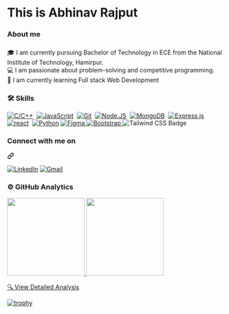 <h1 align="left">This is Abhinav Rajput</h1>

###

<h3 align="left">About me</h3>

###

<p align="left">🎓 I am currently pursuing Bachelor of Technology in ECE from the National Institute of Technology, Hamirpur.
<br>💻 I am passionate about problem-solving and competitive programming.
<br>🌱 I am currently learning Full stack Web Development<br>

###

<h3 align="left">🛠 Skills</h3>
<p dir="auto"><a target="_blank" rel="noopener noreferrer nofollow" href="https://camo.githubusercontent.com/3bb714a9a0bd61228a18cc604083a5814db85202ba33f87f17bc58d6126db5f2/68747470733a2f2f696d672e736869656c64732e696f2f62616467652f432f432b2b2d2532333030353939432e7376673f7374796c653d666f722d7468652d6261646765266c6f676f3d63253242253242266c6f676f436f6c6f723d7768697465"><img src="https://camo.githubusercontent.com/3bb714a9a0bd61228a18cc604083a5814db85202ba33f87f17bc58d6126db5f2/68747470733a2f2f696d672e736869656c64732e696f2f62616467652f432f432b2b2d2532333030353939432e7376673f7374796c653d666f722d7468652d6261646765266c6f676f3d63253242253242266c6f676f436f6c6f723d7768697465" alt="C/C++" data-canonical-src="https://img.shields.io/badge/C/C++-%2300599C.svg?style=for-the-badge&amp;logo=c%2B%2B&amp;logoColor=white" style="max-width: 100%;"></a>&nbsp;
<a target="_blank" rel="noopener noreferrer nofollow" href="https://camo.githubusercontent.com/29d02b3669d6450d67e043cf5909e740dcb94c1e2306d88ac48b15b4ec55dc65/68747470733a2f2f696d672e736869656c64732e696f2f62616467652f6a6176617363726970742d2532333332333333302e7376673f7374796c653d666f722d7468652d6261646765266c6f676f3d6a617661736372697074266c6f676f436f6c6f723d253233463744463145"><img src="https://camo.githubusercontent.com/29d02b3669d6450d67e043cf5909e740dcb94c1e2306d88ac48b15b4ec55dc65/68747470733a2f2f696d672e736869656c64732e696f2f62616467652f6a6176617363726970742d2532333332333333302e7376673f7374796c653d666f722d7468652d6261646765266c6f676f3d6a617661736372697074266c6f676f436f6c6f723d253233463744463145" alt="JavaScript" data-canonical-src="https://img.shields.io/badge/javascript-%23323330.svg?style=for-the-badge&amp;logo=javascript&amp;logoColor=%23F7DF1E" style="max-width: 100%;"></a>&nbsp;
<a target="_blank" rel="noopener noreferrer nofollow" href="https://camo.githubusercontent.com/9ca686222a8a5209c91139e130e3c5260ab84f3b5010cc45582b92b9b06758cc/68747470733a2f2f696d672e736869656c64732e696f2f62616467652f6769742532302d2532334630353033332e7376673f267374796c653d666f722d7468652d6261646765266c6f676f3d676974266c6f676f436f6c6f723d7768697465"><img src="https://camo.githubusercontent.com/9ca686222a8a5209c91139e130e3c5260ab84f3b5010cc45582b92b9b06758cc/68747470733a2f2f696d672e736869656c64732e696f2f62616467652f6769742532302d2532334630353033332e7376673f267374796c653d666f722d7468652d6261646765266c6f676f3d676974266c6f676f436f6c6f723d7768697465" alt="Git" data-canonical-src="https://img.shields.io/badge/git%20-%23F05033.svg?&amp;style=for-the-badge&amp;logo=git&amp;logoColor=white" style="max-width: 100%;"></a>&nbsp;
<a target="_blank" rel="noopener noreferrer nofollow" href="https://camo.githubusercontent.com/74baee91d7f33b670c94614fc9899746d2a0f6eb1bd35ebb62f5778a850a124a/68747470733a2f2f696d672e736869656c64732e696f2f62616467652f6e6f64652e6a732d3644413535463f7374796c653d666f722d7468652d6261646765266c6f676f3d6e6f64652e6a73266c6f676f436f6c6f723d626c61636b"><img src="https://camo.githubusercontent.com/74baee91d7f33b670c94614fc9899746d2a0f6eb1bd35ebb62f5778a850a124a/68747470733a2f2f696d672e736869656c64732e696f2f62616467652f6e6f64652e6a732d3644413535463f7374796c653d666f722d7468652d6261646765266c6f676f3d6e6f64652e6a73266c6f676f436f6c6f723d626c61636b" alt="Node.JS" data-canonical-src="https://img.shields.io/badge/node.js-6DA55F?style=for-the-badge&amp;logo=node.js&amp;logoColor=black" style="max-width: 100%;"></a>&nbsp;
<a target="_blank" rel="noopener noreferrer nofollow" href="https://camo.githubusercontent.com/d22eaf398d2b2bc214e07528581d76fc20df6e092f53f7a7a3c7da8d0c8baa6a/68747470733a2f2f696d672e736869656c64732e696f2f62616467652f4d6f6e676f44422d7265643f267374796c653d666f722d7468652d6261646765266c6f676f3d4d6f6e676f4442266c6f676f436f6c6f723d677265656e"><img src="https://camo.githubusercontent.com/d22eaf398d2b2bc214e07528581d76fc20df6e092f53f7a7a3c7da8d0c8baa6a/68747470733a2f2f696d672e736869656c64732e696f2f62616467652f4d6f6e676f44422d7265643f267374796c653d666f722d7468652d6261646765266c6f676f3d4d6f6e676f4442266c6f676f436f6c6f723d677265656e" alt="MongoDB" data-canonical-src="https://img.shields.io/badge/MongoDB-red?&amp;style=for-the-badge&amp;logo=MongoDB&amp;logoColor=green" style="max-width: 100%;"></a>&nbsp;
<a target="_blank" rel="noopener noreferrer nofollow" href="https://camo.githubusercontent.com/e01b1cfdcc52e26519db194c2a7b4b93eafe7a614a0dab69cfe967864a8f1119/68747470733a2f2f696d672e736869656c64732e696f2f62616467652f657870726573732e6a732d2532333430346435392e7376673f7374796c653d666f722d7468652d6261646765266c6f676f3d65787072657373266c6f676f436f6c6f723d253233363144414642"><img src="https://camo.githubusercontent.com/e01b1cfdcc52e26519db194c2a7b4b93eafe7a614a0dab69cfe967864a8f1119/68747470733a2f2f696d672e736869656c64732e696f2f62616467652f657870726573732e6a732d2532333430346435392e7376673f7374796c653d666f722d7468652d6261646765266c6f676f3d65787072657373266c6f676f436f6c6f723d253233363144414642" alt="Express.js" data-canonical-src="https://img.shields.io/badge/express.js-%23404d59.svg?style=for-the-badge&amp;logo=express&amp;logoColor=%2361DAFB" style="max-width: 100%;"></a>
<a target="_blank" rel="noopener noreferrer nofollow" href="https://camo.githubusercontent.com/15484c4c58b7ac82c7464b3f64dea0e9fc0690171ee38b7508d89315f6fa876f/68747470733a2f2f696d672e736869656c64732e696f2f62616467652f72656163742d677265793f267374796c653d666f722d7468652d6261646765266c6f676f3d7265616374266c6f676f436f6c6f723d7768697465"><img src="https://camo.githubusercontent.com/15484c4c58b7ac82c7464b3f64dea0e9fc0690171ee38b7508d89315f6fa876f/68747470733a2f2f696d672e736869656c64732e696f2f62616467652f72656163742d677265793f267374796c653d666f722d7468652d6261646765266c6f676f3d7265616374266c6f676f436f6c6f723d7768697465" alt="react" data-canonical-src="https://img.shields.io/badge/react-grey?&amp;style=for-the-badge&amp;logo=react&amp;logoColor=white" style="max-width: 100%;"></a>&nbsp;
<a target="_blank" rel="noopener noreferrer nofollow" href="https://camo.githubusercontent.com/5f48829e0593b61d08904d60896d5bfd21a486430ed9a5f9ad3eb4ab894dcc33/68747470733a2f2f696d672e736869656c64732e696f2f62616467652f507974686f6e2d626c75653f7374796c653d666f722d7468652d6261646765266c6f676f3d707974686f6e266c6f676f436f6c6f723d7768697465"><img src="https://camo.githubusercontent.com/5f48829e0593b61d08904d60896d5bfd21a486430ed9a5f9ad3eb4ab894dcc33/68747470733a2f2f696d672e736869656c64732e696f2f62616467652f507974686f6e2d626c75653f7374796c653d666f722d7468652d6261646765266c6f676f3d707974686f6e266c6f676f436f6c6f723d7768697465" alt="Python" data-canonical-src="https://img.shields.io/badge/Python-blue?style=for-the-badge&amp;logo=python&amp;logoColor=white" style="max-width: 100%;"></a>
<a href="javascript:void(0);" target="_blank" rel="noopener noreferrer nofollow">
  <img src="https://img.shields.io/badge/Figma-F24E1E.svg?style=for-the-badge&logo=figma&logoColor=white" 
  alt="Figma" data-canonical-src="https://img.shields.io/badge/Figma-F24E1E.svg?style=for-the-badge&logo=figma&logoColor=white" style="max-width: 100%;">
</a>
  <a href="javascript:void(0);" target="_blank" rel="noopener noreferrer nofollow">
  <img src="https://img.shields.io/badge/Bootstrap-7952B3.svg?style=for-the-badge&logo=bootstrap&logoColor=white" 
  alt="Bootstrap" data-canonical-src="https://img.shields.io/badge/Bootstrap-7952B3.svg?style=for-the-badge&logo=bootstrap&logoColor=white" style="max-width: 100%;">
</a>
  <img src="https://img.shields.io/badge/Tailwind_CSS-%2338B2AC.svg?style=for-the-badge&logo=tailwind-css&logoColor=white" alt="Tailwind CSS Badge">
</p>

<div class="markdown-heading" dir="auto"><h3 class="heading-element" dir="auto">Connect with me on</h3><a id="user-content-we-can--on" class="anchor" aria-label="Permalink: We can 🤝🏻 on" href="#we-can--on"><svg class="octicon octicon-link" viewBox="0 0 16 16" version="1.1" width="16" height="16" aria-hidden="true"><path d="m7.775 3.275 1.25-1.25a3.5 3.5 0 1 1 4.95 4.95l-2.5 2.5a3.5 3.5 0 0 1-4.95 0 .751.751 0 0 1 .018-1.042.751.751 0 0 1 1.042-.018 1.998 1.998 0 0 0 2.83 0l2.5-2.5a2.002 2.002 0 0 0-2.83-2.83l-1.25 1.25a.751.751 0 0 1-1.042-.018.751.751 0 0 1-.018-1.042Zm-4.69 9.64a1.998 1.998 0 0 0 2.83 0l1.25-1.25a.751.751 0 0 1 1.042.018.751.751 0 0 1 .018 1.042l-1.25 1.25a3.5 3.5 0 1 1-4.95-4.95l2.5-2.5a3.5 3.5 0 0 1 4.95 0 .751.751 0 0 1-.018 1.042.751.751 0 0 1-1.042.018 1.998 1.998 0 0 0-2.83 0l-2.5 2.5a1.998 1.998 0 0 0 0 2.83Z"></path></svg></a></div>

<p dir="auto"><a href="https://www.linkedin.com/in/abh1navvv/" rel="nofollow"><img src="https://camo.githubusercontent.com/9f6439531e12e8474bec4d9461eeae25d4defb3cf1faeeeb5b64ce8ca2911217/68747470733a2f2f696d672e736869656c64732e696f2f62616467652f6c696e6b6564696e2532302d2532333030373742352e7376673f267374796c653d666f722d7468652d6261646765266c6f676f3d6c696e6b6564696e266c6f676f436f6c6f723d7768697465" alt="LinkedIn" data-canonical-src="https://img.shields.io/badge/linkedin%20-%230077B5.svg?&amp;style=for-the-badge&amp;logo=linkedin&amp;logoColor=white" style="max-width: 100%;"></a>
<a href="mailto:abhinav.raj2004.y@gmail.com "><img src="https://camo.githubusercontent.com/7f70363c0558fdfc6e2c8bff3ef00fcd2d6d98caafb8f3f5c2a7d32cd5274e5b/68747470733a2f2f696d672e736869656c64732e696f2f62616467652f476d61696c2d7265643f267374796c653d666f722d7468652d6261646765266c6f676f3d476d61696c266c6f676f436f6c6f723d7768697465" alt="Gmail" data-canonical-src="https://img.shields.io/badge/Gmail-red?&amp;style=for-the-badge&amp;logo=Gmail&amp;logoColor=white" style="max-width: 100%;"></a></p>

<h3 align="left">⚙️ GitHub Analytics</h3>
<p align="left">
</p>
<a href="https://github.com/abhinavxdd">
  <img height="180em" src="https://github-readme-stats.vercel.app/api?username=abhinavxdd&show_icons=true&theme=dark&locale=en" style="max-width: 100%;">
  <img height="180em" src="https://github-readme-stats.vercel.app/api/top-langs?username=abhinavxdd&show_icons=true&theme=dark&locale=en&layout=compact" style="max-width: 100%;">
</a>

[🔍 View Detailed Analysis](https://profile-summary-for-github.com/user/abhinavxdd)

[![trophy](https://github-profile-trophy.vercel.app/?username=abhinavxdd&theme=darkhub)](https://github.com/abhinavxdd/github-profile-trophy)

